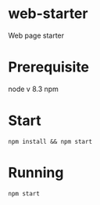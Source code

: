 # web-starter
Web page starter

# Prerequisite 
node v 8.3
npm


# Start
`npm install && npm start`


# Running
`npm start`

